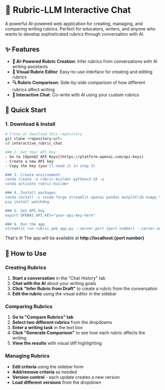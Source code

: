 # 🍎 Rubric-LLM Interactive Chat

A powerful AI-powered web application for creating, managing, and comparing writing rubrics. Perfect for educators, writers, and anyone who wants to develop sophisticated rubrics through conversation with AI.

## ✨ Features

- **🤖 AI-Powered Rubric Creation**: Infer rubrics from conversations with AI writing assistants
- **📝 Visual Rubric Editor**: Easy-to-use interface for creating and editing rubrics
- **🔍 Rubric Comparison**: Side-by-side comparison of how different rubrics affect writing
- **💬 Interactive Chat**: Co-write with AI using your custom rubrics

## 🚀 Quick Start

### 1. Download & Install
```bash
# Clone or download this repository
git clone <repository-url>
cd interactive_rubric_chat

### 2. Get Your API Key
- Go to [OpenAI API Keys](https://platform.openai.com/api-keys)
- Create a new API key
- Copy the key (you'll need it in step 3)

### 3. Create environment
conda create -n rubric-builder python=3.10 -y
conda activate rubric-builder

### 4. Install packages
conda install -c conda-forge streamlit openai pandas matplotlib numpy tqdm -y
pip install watchdog

### 5. Set API key
export OPENAI_API_KEY="your-api-key-here"

### 6. Run the app
streamlit run rubric_web_app.py --server.port {port number} --server.address 0.0.0.0
```

That's it! The app will be available at **http://localhost:{port number}**

## 🎯 How to Use

### Creating Rubrics
1. **Start a conversation** in the "Chat History" tab
2. **Chat with the AI** about your writing goals
3. **Click "Infer Rubric from Draft"** to create a rubric from the conversation
4. **Edit the rubric** using the visual editor in the sidebar

### Comparing Rubrics
1. **Go to "Compare Rubrics" tab**
2. **Select two different rubrics** from the dropdowns
3. **Enter a writing task** in the text box
4. **Click "Generate Comparison"** to see how each rubric affects the writing
5. **View the results** with visual diff highlighting

### Managing Rubrics
- **Edit criteria** using the sidebar form
- **Add/remove criteria** as needed
- **Version control** - each update creates a new version
- **Load different versions** from the dropdown
